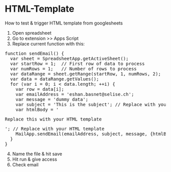 # HTML-Template
How to test &amp; trigger HTML template from googlesheets

1. Open spreadsheet
2. Go to extension >> Apps Script
3. Replace current function with this:
<pre>
function sendEmail() {
  var sheet = SpreadsheetApp.getActiveSheet();
  var startRow = 1;  // First row of data to process
  var numRows = 1;   // Number of rows to process
  var dataRange = sheet.getRange(startRow, 1, numRows, 2);
  var data = dataRange.getValues();
  for (var i = 0; i < data.length; ++i) {
    var row = data[i];
    var emailAddress = 'eshan.basnet@selise.ch'; 
    var message = 'dummy data';      
    var subject = 'This is the subject'; // Replace with your subject line
    var htmlBody = '<p>Replace this with your HTML template</p>'; // Replace with your HTML template
    MailApp.sendEmail(emailAddress, subject, message, {htmlBody:htmlBody});
  }
}
</pre>
4. Name the file & hit save
5. Hit run & give access
6. Check email
